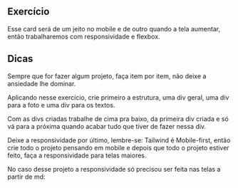 ## Exercício

Esse card será de um jeito no mobile e de outro quando a tela aumentar, então trabalharemos com responsividade e flexbox.

## Dicas

Sempre que for fazer algum projeto, faça item por item, não deixe a ansiedade lhe dominar.

Aplicando nesse exercício, crie primeiro a estrutura, uma div geral, uma div para a foto e uma div para os textos.

Com as divs criadas trabalhe de cima pra baixo, da primeira div criada e só vá para a próxima quando acabar tudo que tiver de fazer nessa div.

Deixe a responsividade por último, lembre-se: Tailwind é Mobile-first, então crie todo o projeto pensando em mobile e depois que todo o projeto estiver feito, faça a responsividade para telas maiores.

No caso desse projeto a responsividade só precisou ser feita nas telas a partir de md:
